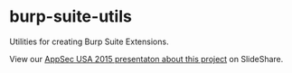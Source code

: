 # burp-suite-utils
Utilities for creating Burp Suite Extensions. 

View our [AppSec USA 2015 presentaton about this project](http://www.slideshare.net/AugustDetlefsen/appsec-usa-2015-customizing-burp-suite) on SlideShare.
